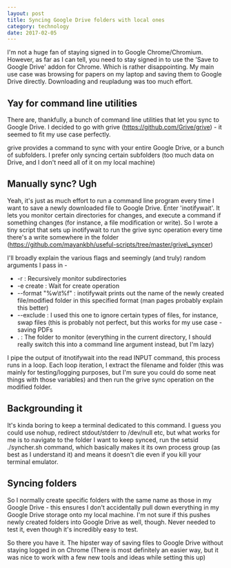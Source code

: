 ```yaml
---
layout: post
title: Syncing Google Drive folders with local ones
category: technology
date: 2017-02-05
---
```


I'm not a huge fan of staying signed in to Google Chrome/Chromium. However, as far as I can tell, you need to stay signed in to use the 'Save to Google Drive' addon for Chrome. Which is rather disappointing. My main use case was browsing for papers on my laptop and saving them to Google Drive directly. Downloading and reupladung was too much effort.

## Yay for command line utilities

There are, thankfully, a bunch of command line utilities that let you sync to Google Drive. I decided to go with grive (https://github.com/Grive/grive) - it seemed to fit my use case perfectly.

grive provides a command to sync with your entire Google Drive, or a bunch of subfolders. I prefer only syncing certain subfolders (too much data on Drive, and I don't need all of it on my local machine)

## Manually sync? Ugh

Yeah, it's just as much effort to run a command line program every time I want to save a newly downloaded file to Google Drive. Enter 'inotifywait'. It lets you monitor certain directories for changes, and execute a command if something changes (for instance, a file modification or write). So I wrote a tiny script that sets up inotifywait to run the grive sync operation every time there's a write somewhere in the folder (https://github.com/mayankbh/useful-scripts/tree/master/grive\_syncer)

I'll broadly explain the various flags and seemingly (and truly) random arguments I pass in -

- -r : Recursively monitor subdirectories
- -e create : Wait for create operation
- --format "%w\t%f" : inotifywait prints out the name of the newly created file/modified folder in this specified format (man pages probably explain this better)
- --exclude : I used this one to ignore certain types of files, for instance, swap files (this is probably not perfect, but this works for my use case - saving PDFs
- . : The folder to monitor (everything in the current directory, I should really switch this into a command line argument instead, but I'm lazy)

I pipe the output of itnotifywait into the read INPUT command, this process runs in a loop. Each loop iteration, I extract the filename and folder (this was mainly for testing/logging purposes, but I'm sure you could do some neat things with those variables) and then run the grive sync operation on the modified folder.

## Backgrounding it

It's kinda boring to keep a terminal dedicated to this command. I guess you could use nohup, redirect stdout/stderr to /dev/null etc, but what works for me is to navigate to the folder I want to keep synced, run the setsid ./syncher.sh command, which basically makes it its own process group (as best as I understand it) and means it doesn't die even if you kill your terminal emulator.

## Syncing folders

So I normally create specific folders with the same name as those in my Google Drive - this ensures I don't accidentally pull down everything in my Google Drive storage onto my local machine. I'm not sure if this pushes newly created folders into Google Drive as well, though. Never needed to test it, even though it's incredibly easy to test.

So there you have it. The hipster way of saving files to Google Drive without staying logged in on Chrome (There is most definitely an easier way, but it was nice to work with a few new tools and ideas while setting this up)
